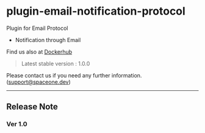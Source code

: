 # plugin-email-notification-protocol

Plugin for Email Protocol
- Notification through Email

Find us also at [Dockerhub](https://hub.docker.com/repository/docker/spaceone/plugin-email-notification-protocol)
> Latest stable version : 1.0.0

Please contact us if you need any further information. (<support@spaceone.dev>)

---

## Release Note

### Ver 1.0

